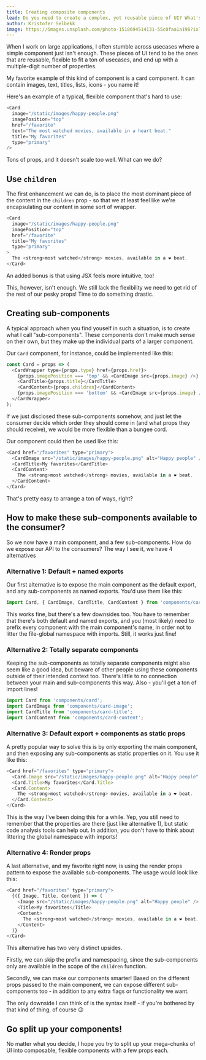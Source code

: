 ```yaml
---
title: Creating composite components
lead: Do you need to create a complex, yet reusable piece of UI? What's the best approach?
author: Kristofer Selbekk
image: https://images.unsplash.com/photo-1518694514131-55c0faa1a198?ixlib=rb-1.2.1&ixid=eyJhcHBfaWQiOjEyMDd9&auto=format&fit=crop&w=2250&q=80
---
```


When I work on large applications, I often stumble across usecases where a
simple component just isn't enough. These pieces of UI tend to be the ones that
are reusable, flexible to fit a ton of usecases, and end up with a
multiple-digit number of properties.

My favorite example of this kind of component is a card component. It can
contain images, text, titles, lists, icons - you name it!

Here's an example of a typical, flexible component that's hard to use:

```js
<Card
  image="/static/images/happy-people.png"
  imagePosition="top"
  href="/favorite"
  text="The most watched movies, available in a heart beat."
  title="My favorites"
  type="primary"
/>
```

Tons of props, and it doesn't scale too well. What can we do?

## Use `children`

The first enhancement we can do, is to place the most dominant piece of the
content in the `children` prop - so that we at least feel like we're
encapsulating our content in some sort of wrapper.

```js
<Card
  image="/static/images/happy-people.png"
  imagePosition="top"
  href="/favorite"
  title="My favorites"
  type="primary"
>
  The <strong>most watched</strong> movies, available in a ❤️ beat.
</Card>
```

An added bonus is that using JSX feels more intuitive, too!

This, however, isn't enough. We still lack the flexibility we need to get rid of
the rest of our pesky props! Time to do something drastic.

## Creating sub-components

A typical approach when you find youself in such a situation, is to create what
I call "sub-components". These components don't make much sense on their own,
but they make up the individual parts of a larger component.

Our `Card` component, for instance, could be implemented like this:

```js
const Card = props => (
  <CardWrapper type={props.type} href={props.href}>
    {props.imagePosition === 'top' && <CardImage src={props.image} />}
    <CardTitle>{props.title}</CardTitle>
    <CardContent>{props.children}</CardContent>
    {props.imagePosition === 'bottom' && <CardImage src={props.image} />}
  </CardWrapper>
);
```

If we just disclosed these sub-components somehow, and just let the consumer
decide which order they should come in (and what props they should receive), we
would be more flexible than a bungee cord.

Our component could then be used like this:

```js
<Card href="/favorites" type="primary">
  <CardImage src="/static/images/happy-people.png" alt="Happy people" />
  <CardTitle>My favorites</CardTitle>
  <CardContent>
    The <strong>most watched</strong> movies, available in a ❤️ beat.
  </CardContent>
</Card>
```

That's pretty easy to arrange a ton of ways, right?

## How to make these sub-components available to the consumer?

So we now have a main component, and a few sub-components. How do we expose our
API to the consumers? The way I see it, we have 4 alternatives

### Alternative 1: Default + named exports

Our first alternative is to expose the main component as the default export, and
any sub-components as named exports. You'd use them like this:

```js
import Card, { CardImage, CardTitle, CardContent } from 'components/card';
```

This works fine, but there's a few downsides too. You have to remember that
there's both default and named exports, and you (most likely) need to prefix
every component with the main component's name, in order not to litter the
file-global namespace with imports. Still, it works just fine!

### Alternative 2: Totally separate components

Keeping the sub-components as totally separate components might also seem like a
good idea, but beware of other people using these components outside of their
intended context too. There's little to no connection between your main and
sub-components this way. Also - you'll get a ton of import lines!

```js
import Card from 'components/card';
import CardImage from 'components/card-image';
import CardTitle from 'components/card-title';
import CardContent from 'components/card-content';
```

### Alternative 3: Default export + components as static props

A pretty popular way to solve this is by only exporting the main component, and
then exposing any sub-components as static properties on it. You use it like
this:

```js
<Card href="/favorites" type="primary">
  <Card.Image src="/static/images/happy-people.png" alt="Happy people" />
  <Card.Title>My favorites</Card.Title>
  <Card.Content>
    The <strong>most watched</strong> movies, available in a ❤️ beat.
  </Card.Content>
</Card>
```

This is the way I've been doing this for a while. Yep, you still need to
remember that the properties are there (just like alternative 1), but static
code analysis tools can help out. In addition, you don't have to think about
littering the global namespace with imports!

### Alternative 4: Render props

A last alternative, and my favorite right now, is using the render props pattern
to expose the available sub-components. The usage would look like this:

```js
<Card href="/favorites" type="primary">
  {({ Image, Title, Content }) => (
    <Image src="/static/images/happy-people.png" alt="Happy people" />
    <Title>My favorites</Title>
    <Content>
      The <strong>most watched</strong> movies, available in a ❤️ beat.
    </Content>
  )}
</Card>
```

This alternative has two very distinct upsides.

Firstly, we can skip the prefix and namespacing, since the sub-components only
are available in the scope of the `children` function.

Secondly, we can make our components smarter! Based on the different props
passed to the main component, we can expose different sub-components too - in
addition to any extra flags or functionality we want.

The only downside I can think of is the syntax itself - if you're bothered by
that kind of thing, of course 😉

## Go split up your components!

No matter what you decide, I hope you try to split up your mega-chunks of UI
into composable, flexible components with a few props each.
